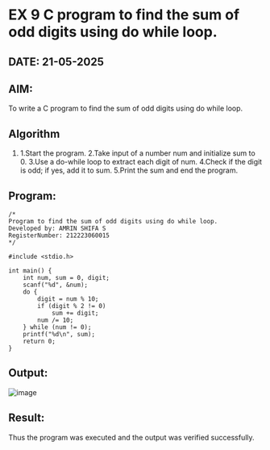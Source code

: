 # EX 9 C program to find the sum of odd digits using do while loop.
## DATE: 21-05-2025
## AIM:
To write a C program to find the sum of odd digits using do while loop.

## Algorithm
1. 1.Start the program.
2.Take input of a number num and initialize sum to 0.
3.Use a do-while loop to extract each digit of num.
4.Check if the digit is odd; if yes, add it to sum.
5.Print the sum and end the program.   

## Program:
```
/*
Program to find the sum of odd digits using do while loop.
Developed by: AMRIN SHIFA S
RegisterNumber: 212223060015
*/

#include <stdio.h>

int main() {
    int num, sum = 0, digit;
    scanf("%d", &num);
    do {
        digit = num % 10;
        if (digit % 2 != 0)
            sum += digit;
        num /= 10;
    } while (num != 0);
    printf("%d\n", sum);
    return 0;
}
```

## Output:
![image](https://github.com/user-attachments/assets/d0ff4e69-8f29-4e1b-9a19-c02e204243e6)


## Result:
Thus the program was executed and the output was verified successfully.
